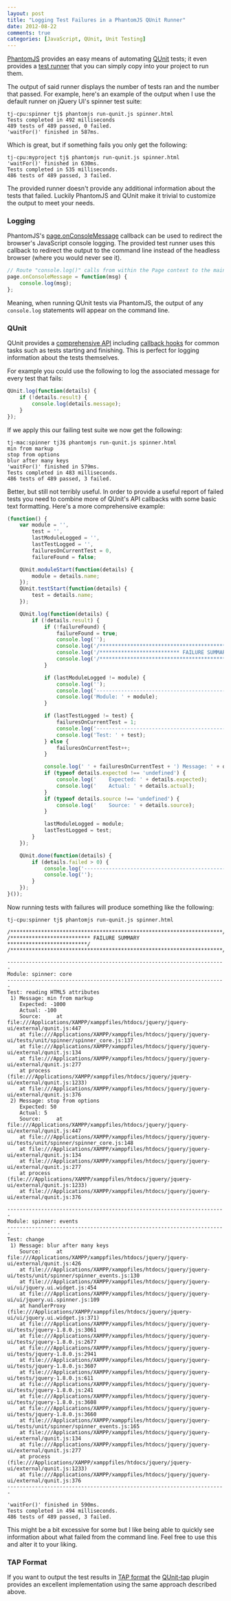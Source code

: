 ```yaml
---
layout: post
title: "Logging Test Failures in a PhantomJS QUnit Runner"
date: 2012-08-22
comments: true
categories: [JavaScript, QUnit, Unit Testing]
---
```


[PhantomJS](http://phantomjs.com) provides an easy means of automating [QUnit](http://qunitjs.com) tests; it even provides a [test runner](https://github.com/ariya/phantomjs/blob/master/examples/run-qunit.js) that you can simply copy into your project to run them.

The output of said runner displays the number of tests ran and the number that passed.  For example, here's an example of the output when I use the default runner on jQuery UI's spinner test suite:

``` text PhantomJS + QUnit Run Output
tj-cpu:spinner tj$ phantomjs run-qunit.js spinner.html
Tests completed in 492 milliseconds
489 tests of 489 passed, 0 failed.
'waitFor()' finished in 587ms.
```

Which is great, but if something fails you only get the following:

``` text PhantomJS + QUnit Run Output with Failures
tj-cpu:myproject tj$ phantomjs run-qunit.js spinner.html
'waitFor()' finished in 630ms.
Tests completed in 535 milliseconds.
486 tests of 489 passed, 3 failed.
```

The provided runner doesn't provide any additional information about the tests that failed.  Luckily PhantomJS and QUnit make it trivial to customize the output to meet your needs.

### Logging

PhantomJS's [page.onConsoleMessage](http://code.google.com/p/phantomjs/wiki/Interface#onConsoleMessage) callback can be used to redirect the browser's JavaScript console logging.  The provided test runner uses this callback to redirect the output to the command line instead of the headless browser (where you would never see it).

```javascript Snippet from Default run-qunit.js
// Route "console.log()" calls from within the Page context to the main Phantom context (i.e. current "this")
page.onConsoleMessage = function(msg) {
    console.log(msg);
};
```

Meaning, when running QUnit tests via PhantomJS, the output of any `console.log` statements will appear on the command line.

### QUnit

QUnit provides a [comprehensive API](http://api.qunitjs.com/) including [callback hooks](http://api.qunitjs.com/category/callbacks/) for common tasks such as tests starting and finishing.  This is perfect for logging information about the tests themselves.

For example you could use the following to log the associated message for every test that fails:

``` javascript Logging Each Test Failure with QUnit
QUnit.log(function(details) {
    if (!details.result) {
        console.log(details.message);
    }
});
```

If we apply this our failing test suite we now get the following:

``` text
tj-mac:spinner tj3$ phantomjs run-qunit.js spinner.html
min from markup
stop from options
blur after many keys
'waitFor()' finished in 579ms.
Tests completed in 483 milliseconds.
486 tests of 489 passed, 3 failed.
```

Better, but still not terribly useful.  In order to provide a useful report of failed tests you need to combine more of QUnit's API callbacks with some basic text formatting.  Here's a more comprehensive example:

``` javascript QUnit Test Results with a Formatted Display of Failed Tests
(function() {
    var module = '', 
        test = '',
        lastModuleLogged = '',
        lastTestLogged = '',
        failuresOnCurrentTest = 0,
        failureFound = false;

    QUnit.moduleStart(function(details) {
        module = details.name;
    });
    QUnit.testStart(function(details) {
        test = details.name;
    });

    QUnit.log(function(details) {
        if (!details.result) {
            if (!failureFound) {
                failureFound = true;
                console.log('');
                console.log('/*********************************************************************/');
                console.log('/************************** FAILURE SUMMARY **************************/');
                console.log('/*********************************************************************/');
            }

            if (lastModuleLogged != module) {
                console.log('');
                console.log('-----------------------------------------------------------------------');
                console.log('Module: ' + module);
            }

            if (lastTestLogged != test) {
                failuresOnCurrentTest = 1;
                console.log('-----------------------------------------------------------------------');
                console.log('Test: ' + test);
            } else {
                failuresOnCurrentTest++;
            }

            console.log(' ' + failuresOnCurrentTest + ') Message: ' + details.message);
            if (typeof details.expected !== 'undefined') {
                console.log('    Expected: ' + details.expected);
                console.log('    Actual: ' + details.actual);
            }
            if (typeof details.source !== 'undefined') {
                console.log('    Source: ' + details.source);
            }

            lastModuleLogged = module;
            lastTestLogged = test;
        }
    });

    QUnit.done(function(details) {
        if (details.failed > 0) {
            console.log('-----------------------------------------------------------------------');
            console.log('');
        }
    });
}());
```

Now running tests with failures will produce something like the following:

``` text PhantomJS + QUnit Output with Failures
tj-cpu:spinner tj$ phantomjs run-qunit.js spinner.html

/*********************************************************************/
/************************** FAILURE SUMMARY **************************/
/*********************************************************************/

-----------------------------------------------------------------------
Module: spinner: core
-----------------------------------------------------------------------
Test: reading HTML5 attributes
 1) Message: min from markup
    Expected: -1000
    Actual: -100
    Source:     at file:///Applications/XAMPP/xamppfiles/htdocs/jquery/jquery-ui/external/qunit.js:447
    at file:///Applications/XAMPP/xamppfiles/htdocs/jquery/jquery-ui/tests/unit/spinner/spinner_core.js:137
    at file:///Applications/XAMPP/xamppfiles/htdocs/jquery/jquery-ui/external/qunit.js:134
    at file:///Applications/XAMPP/xamppfiles/htdocs/jquery/jquery-ui/external/qunit.js:277
    at process (file:///Applications/XAMPP/xamppfiles/htdocs/jquery/jquery-ui/external/qunit.js:1233)
    at file:///Applications/XAMPP/xamppfiles/htdocs/jquery/jquery-ui/external/qunit.js:376
 2) Message: stop from options
    Expected: 50
    Actual: 5
    Source:     at file:///Applications/XAMPP/xamppfiles/htdocs/jquery/jquery-ui/external/qunit.js:447
    at file:///Applications/XAMPP/xamppfiles/htdocs/jquery/jquery-ui/tests/unit/spinner/spinner_core.js:148
    at file:///Applications/XAMPP/xamppfiles/htdocs/jquery/jquery-ui/external/qunit.js:134
    at file:///Applications/XAMPP/xamppfiles/htdocs/jquery/jquery-ui/external/qunit.js:277
    at process (file:///Applications/XAMPP/xamppfiles/htdocs/jquery/jquery-ui/external/qunit.js:1233)
    at file:///Applications/XAMPP/xamppfiles/htdocs/jquery/jquery-ui/external/qunit.js:376

-----------------------------------------------------------------------
Module: spinner: events
-----------------------------------------------------------------------
Test: change
 1) Message: blur after many keys
    Source:     at file:///Applications/XAMPP/xamppfiles/htdocs/jquery/jquery-ui/external/qunit.js:426
    at file:///Applications/XAMPP/xamppfiles/htdocs/jquery/jquery-ui/tests/unit/spinner/spinner_events.js:130
    at file:///Applications/XAMPP/xamppfiles/htdocs/jquery/jquery-ui/ui/jquery.ui.widget.js:454
    at file:///Applications/XAMPP/xamppfiles/htdocs/jquery/jquery-ui/ui/jquery.ui.spinner.js:109
    at handlerProxy (file:///Applications/XAMPP/xamppfiles/htdocs/jquery/jquery-ui/ui/jquery.ui.widget.js:371)
    at file:///Applications/XAMPP/xamppfiles/htdocs/jquery/jquery-ui/tests/jquery-1.8.0.js:3061
    at file:///Applications/XAMPP/xamppfiles/htdocs/jquery/jquery-ui/tests/jquery-1.8.0.js:2677
    at file:///Applications/XAMPP/xamppfiles/htdocs/jquery/jquery-ui/tests/jquery-1.8.0.js:2941
    at file:///Applications/XAMPP/xamppfiles/htdocs/jquery/jquery-ui/tests/jquery-1.8.0.js:3607
    at file:///Applications/XAMPP/xamppfiles/htdocs/jquery/jquery-ui/tests/jquery-1.8.0.js:611
    at file:///Applications/XAMPP/xamppfiles/htdocs/jquery/jquery-ui/tests/jquery-1.8.0.js:241
    at file:///Applications/XAMPP/xamppfiles/htdocs/jquery/jquery-ui/tests/jquery-1.8.0.js:3608
    at file:///Applications/XAMPP/xamppfiles/htdocs/jquery/jquery-ui/tests/jquery-1.8.0.js:3660
    at file:///Applications/XAMPP/xamppfiles/htdocs/jquery/jquery-ui/tests/unit/spinner/spinner_events.js:165
    at file:///Applications/XAMPP/xamppfiles/htdocs/jquery/jquery-ui/external/qunit.js:134
    at file:///Applications/XAMPP/xamppfiles/htdocs/jquery/jquery-ui/external/qunit.js:277
    at process (file:///Applications/XAMPP/xamppfiles/htdocs/jquery/jquery-ui/external/qunit.js:1233)
    at file:///Applications/XAMPP/xamppfiles/htdocs/jquery/jquery-ui/external/qunit.js:376
-----------------------------------------------------------------------

'waitFor()' finished in 590ms.
Tests completed in 494 milliseconds.
486 tests of 489 passed, 3 failed.
```

This might be a bit excessive for some but I like being able to quickly see information about what failed from the command line.  Feel free to use this and alter it to your liking.

### TAP Format

If you want to output the test results in [TAP format](http://en.wikipedia.org/wiki/Test_Anything_Protocol) the [QUnit-tap](https://github.com/twada/qunit-tap) plugin provides an excellent implementation using the same approach described above.
